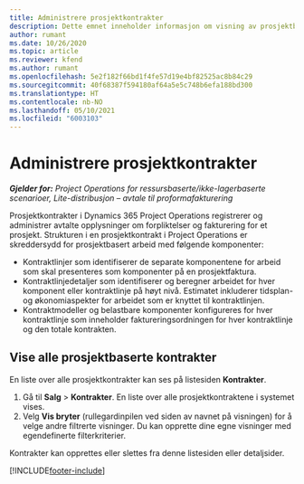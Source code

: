 ```yaml
---
title: Administrere prosjektkontrakter
description: Dette emnet inneholder informasjon om visning av prosjektbaserte kontrakter.
author: rumant
ms.date: 10/26/2020
ms.topic: article
ms.reviewer: kfend
ms.author: rumant
ms.openlocfilehash: 5e2f182f66bd1f4fe57d19e4bf82525ac8b84c29
ms.sourcegitcommit: 40f68387f594180af64a5e5c748b6efa188bd300
ms.translationtype: HT
ms.contentlocale: nb-NO
ms.lasthandoff: 05/10/2021
ms.locfileid: "6003103"
---
```

# <a name="manage-project-contracts"></a>Administrere prosjektkontrakter

_**Gjelder for:** Project Operations for ressursbaserte/ikke-lagerbaserte scenarioer, Lite-distribusjon – avtale til proformafakturering_

Prosjektkontrakter i Dynamics 365 Project Operations registrerer og administrer avtalte opplysninger om forpliktelser og fakturering for et prosjekt. Strukturen i en prosjektkontrakt i Project Operations er skreddersydd for prosjektbasert arbeid med følgende komponenter:

- Kontraktlinjer som identifiserer de separate komponentene for arbeid som skal presenteres som komponenter på en prosjektfaktura.
- Kontraktlinjedetaljer som identifiserer og beregner arbeidet for hver komponent eller kontraktlinje på høyt nivå. Estimatet inkluderer tidsplan- og økonomiaspekter for arbeidet som er knyttet til kontraktlinjen.
- Kontraktmodeller og belastbare komponenter konfigureres for hver kontraktlinje som inneholder faktureringsordningen for hver kontraktlinje og den totale kontrakten.

## <a name="view-all-project-based-contracts"></a>Vise alle prosjektbaserte kontrakter

En liste over alle prosjektkontrakter kan ses på listesiden **Kontrakter**. 

1. Gå til **Salg** > **Kontrakter**. En liste over alle prosjektkontraktene i systemet vises. 
2. Velg **Vis bryter** (rullegardinpilen ved siden av navnet på visningen) for å velge andre filtrerte visninger. Du kan opprette dine egne visninger med egendefinerte filterkriterier.

Kontrakter kan opprettes eller slettes fra denne listesiden eller detaljsider.


[!INCLUDE[footer-include](../../includes/footer-banner.md)]